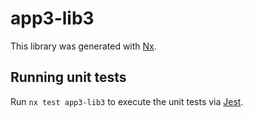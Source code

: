 # app3-lib3

This library was generated with [Nx](https://nx.dev).

## Running unit tests

Run `nx test app3-lib3` to execute the unit tests via [Jest](https://jestjs.io).
